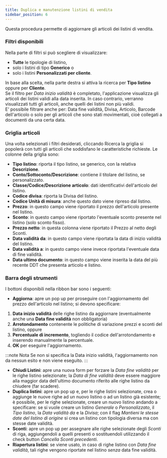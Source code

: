 ```yaml
---
title: Duplica e manutenzione listini di vendita
sidebar_position: 6
---
```


Questa procedura permette di aggiornare gli articoli dei listini di vendita.       

### Filtri disponibili

Nella parte di filtri si può scegliere di visualizzare:           
- **Tutte** le tipologie di listino,       
- solo i listini di tipo **Generico** o        
- solo i listini **Personalizzati per cliente**.        

In base alla scelta, nella parte destra si attiva la ricerca per **Tipo listino** oppure per **Cliente**.         
Se il filtro per *Data inizio validità* è completato, l'applicazione visualizza gli articoli dei listini validi alla data inserita. In caso contrario, verranno visualizzati tutti gli articoli, anche quelli dei listini non più validi.         
E' possibile filtrare anche per: Data fine validità, Divisa, Articolo, Barcode dell'articolo o solo per gli articoli che sono stati movimentati, cioè collegati a documenti da una certa data.

### Griglia articoli

Una volta selezionati i filtri desiderati, cliccando Ricerca la griglia si popolerà con tutti gli articoli che soddisfano le caratteristiche richieste. Le colonne della griglia sono:      
- **Tipo listino**: riporta il tipo listino, se generico, con la relativa **Descrizione**.      
- **Conto/Sottoconto/Descrizione**: contiene il titolare del listino, se personalizzato.       
- **Classe/Codice/Descrizione articolo**: dati identificativi dell'articolo del listino.      
- **Codice divisa**: riporta la Divisa del listino.    
- **Codice Unità di misura**: anche questo dato viene ripreso dal listino.      
- **Prezzo**: in questo campo viene riportato il prezzo dell'articolo presente nel listino.        
- **Sconto**: in questo campo viene riportato l'eventuale sconto presente nel listino (solo sconto fisso).
- **Prezzo netto**: in questa colonna viene riportato il Prezzo al netto degli Sconti.    
- **Data validità da**: in questo campo viene riportata la data di inizio validità del listino.      
- **Data validità a**: in questo campo viene invece riportata l'eventuale data di fine validità.      
- **Data ultimo documento**: in questo campo viene inserita la data del più recente DDT che presenta articolo e listino.    

### Barra degli strumenti

I bottoni disponibili nella ribbon bar sono i seguenti:     
- **Aggiorna**: apre un pop up per proseguire con l'aggiornamento del prezzo dell'articolo nel listino; si devono specificare:
1. **Data inizio validità** delle righe listino da aggiornare (eventualmente anche una **Data fine validità** non obbligatoria)
2. **Arrotondamento** contenente le politiche di variazione prezzi e sconti del listino, oppure
3. **Percentuale di incremento**, togliendo il codice dell'arrotondamento e inserendo manualmente la percentuale.
4. **OK** per eseguire l'aggiornamento.

:::note Nota
Se non si specifica la Data inizio validità, l'aggiornamento non da nessun esito e non viene eseguito.
:::  

- **Chiudi Listini**: apre una nuova form per forzare la *Data fine validità* per le righe listino selezionate; la *Data di fine validità* deve essere maggiore alla maggior data dell'ultimo documento riferito alle righe listino da chiudere (far scadere).      
- **Duplica listini**: apre un pop up e, per le righe listini selezionate, crea o aggiunge le nuove righe ad un nuovo listino o ad un listino già esistente; è possibile, per le righe selezionate, creare un nuovo listino andando a specificare: se si vuole creare un listino *Generale* o *Personalizzato*, il *Tipo listino*, la *Data validità da* e la *Divisa*; con il flag *Mantieni le stesse date del listino di origine* si crea un listino con tipologia diversa ma con stesse date validità.
- **Sconti**: apre un pop up per assegnare alle righe selezionate degli *Sconti* di riga, aggiungendoli a quelli presenti o sostituendoli utilizzando il check button *Cancella Sconti precedenti*.
- **Riapertura listini**: se viene usato, in caso di righe listino con *Data fine validità*, tali righe vengono riportate nel listino *senza* data fine validità.